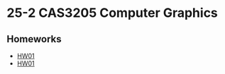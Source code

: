 # 25-2 CAS3205 Computer Graphics

## Homeworks
- [HW01](./homework01/hw1.html)
- [HW01](./homework02/hw2.html)